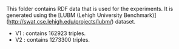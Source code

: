 This folder contains RDF data that is used for the experiments. It is generated using the [LUBM (Lehigh University Benchmark)] (http://swat.cse.lehigh.edu/projects/lubm/) dataset.

* V1 : contains 162923 triples.
* V2 : contains 1273300 triples.